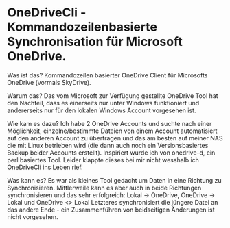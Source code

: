 # OneDriveCli - Kommandozeilenbasierte Synchronisation für Microsoft OneDrive.

Was ist das?
Kommandozeilen basierter OneDrive Client für Microsofts OneDrive (vormals SkyDrive).

Warum das?
Das vom Microsoft zur Verfügung gestellte OneDrive Tool hat den Nachteil, dass es
einerseits nur unter Windows funktioniert und andererseits nur für den lokalen
Windows Account vorgesehen ist.

Wie kam es dazu?
Ich habe 2 OneDrive Accounts und suchte nach einer Möglichkeit, einzelne/bestimmte
Dateien von einem Account automatisiert auf den anderen Account zu übertragen und
das am besten auf meiner NAS die mit Linux betrieben wird (die dann auch noch ein
Versionsbasiertes Backup beider Accounts erstellt).
Inspiriert wurde ich von onedrive-d, ein perl basiertes Tool. Leider klappte dieses
bei mir nicht wesshalb ich OneDriveCli ins Leben rief.

Was kann es?
Es war als kleines Tool gedacht um Daten in eine Richtung zu Synchronisieren.
Mittlerweile kann es aber auch in beide Richtungen synchronisieren und das sehr
erfolgreich: Lokal -> OneDrive, OneDrive -> Lokal und OneDrive <> Lokal
Letzteres synchronisiert die jüngere Datei an das andere Ende - ein Zusammenführen
von beidseitigen Änderungen ist nicht vorgesehen.
